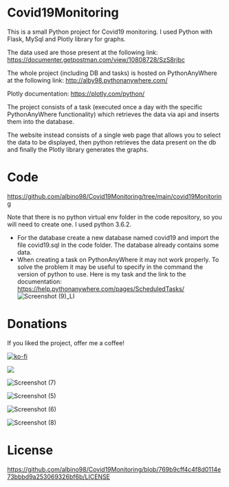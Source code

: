 # Covid19Monitoring

This is a small Python project for Covid19 monitoring. I used Python with Flask, MySql and Plotly library for graphs.

The data used are those present at the following link: https://documenter.getpostman.com/view/10808728/SzS8rjbc

The whole project (including DB and tasks) is hosted on PythonAnyWhere at the following link: http://alby98.pythonanywhere.com/

Plotly documentation: https://plotly.com/python/

The project consists of a task (executed once a day with the specific PythonAnyWhere functionality) which retrieves the data via api and inserts them into the database.

The website instead consists of a single web page that allows you to select the data to be displayed, then python retrieves the data present on the db and finally the Plotly library generates the graphs.

# Code
https://github.com/albino98/Covid19Monitoring/tree/main/covid19Monitoring

Note that there is no python virtual env folder in the code repository, so you will need to create one. I used python 3.6.2.

- For the database create a new database named covid19 and import the file covid19.sql in the code folder. The database already contains some data.
- When creating a task on PythonAnyWhere it may not work properly. To solve the problem it may be useful to specify in the command the version of python to use. Here is my task and the link to the documentation: https://help.pythonanywhere.com/pages/ScheduledTasks/
![Screenshot (9)_LI](https://user-images.githubusercontent.com/63566699/115157236-7abaf000-a088-11eb-9e38-890244444ee2.jpg)


# Donations

If you liked the project, offer me a coffee!

[![ko-fi](https://ko-fi.com/img/githubbutton_sm.svg)](https://ko-fi.com/U7U84GRKK)


[![](https://www.paypalobjects.com/en_US/i/btn/btn_donateCC_LG.gif)](https://www.paypal.com/cgi-bin/webscr?cmd=_s-xclick&hosted_button_id=3JUUFBA5MUU4Q)

![Screenshot (7)](https://user-images.githubusercontent.com/63566699/115144604-dd42ca80-a04d-11eb-9896-1bd9be36c0e1.png)


![Screenshot (5)](https://user-images.githubusercontent.com/63566699/115144610-e6339c00-a04d-11eb-9170-4f72f969ed53.png)


![Screenshot (6)](https://user-images.githubusercontent.com/63566699/115144618-ecc21380-a04d-11eb-9d44-48e73c621242.png)


![Screenshot (8)](https://user-images.githubusercontent.com/63566699/115144640-0e22ff80-a04e-11eb-9c9e-c826c3730110.png)

# License

https://github.com/albino98/Covid19Monitoring/blob/769b9cff4c4f8d0114e73bbbd9a253069326bf6b/LICENSE
